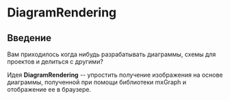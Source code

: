 # DiagramRendering
## Введение
Вам приходилось когда нибудь разрабатывать диаграммы, схемы для проектов и делиться с другими?
 
Идея __DiagramRendering__ -- упростить получение изображения на основе диаграммы, полученной при помощи библиотеки mxGraph и отображение ее в браузере.